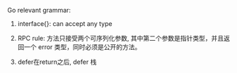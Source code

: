 Go relevant grammar:

1. interface{}: can accept any type
2. RPC rule: 
   方法只接受两个可序列化参数, 其中第二个参数是指针类型，并且返回一个 error 类型，同时必须是公开的方法。

3. defer在return之后, defer 栈